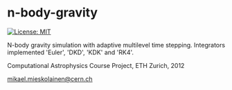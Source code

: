 # n-body-gravity

[![License: MIT](https://img.shields.io/badge/License-MIT-yellow.svg)](https://opensource.org/licenses/MIT)

N-body gravity simulation with adaptive multilevel time stepping. Integrators implemented 'Euler', 'DKD', 'KDK' and 'RK4'.

Computational Astrophysics Course Project, ETH Zurich, 2012

mikael.mieskolainen@cern.ch
